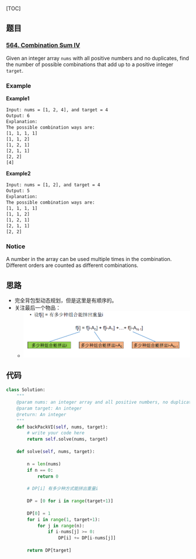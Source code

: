 [TOC]

## 题目

### [564. Combination Sum IV](https://www.lintcode.com/problem/combination-sum-iv/description)

Given an integer array `nums` with all positive numbers and no duplicates, find the number of possible combinations that add up to a positive integer `target`.

### Example

**Example1**

```
Input: nums = [1, 2, 4], and target = 4
Output: 6
Explanation:
The possible combination ways are:
[1, 1, 1, 1]
[1, 1, 2]
[1, 2, 1]
[2, 1, 1]
[2, 2]
[4]
```

**Example2**

```
Input: nums = [1, 2], and target = 4
Output: 5
Explanation:
The possible combination ways are:
[1, 1, 1, 1]
[1, 1, 2]
[1, 2, 1]
[2, 1, 1]
[2, 2]
```

### Notice

A number in the array can be used multiple times in the combination.
Different orders are counted as different combinations.

## 思路

* 完全背包型动态规划，但是这里是有顺序的。
* 关注最后一个物品：
  * ![](../../assets/564.combination-sum-iv.png)

## 代码

```python
class Solution:
    """
    @param nums: an integer array and all positive numbers, no duplicates
    @param target: An integer
    @return: An integer
    """
    def backPackVI(self, nums, target):
        # write your code here
        return self.solve(nums, target)
        
    def solve(self, nums, target):
        
        n = len(nums)
        if n == 0:
            return 0
        
        # DP[i] 有多少种方式能拼出重量i
        
        DP = [0 for i in range(target+1)]
        
        DP[0] = 1
        for i in range(1, target+1):
            for j in range(n):
                if i-nums[j] >= 0:
                    DP[i] += DP[i-nums[j]]
        
        return DP[target]
```

